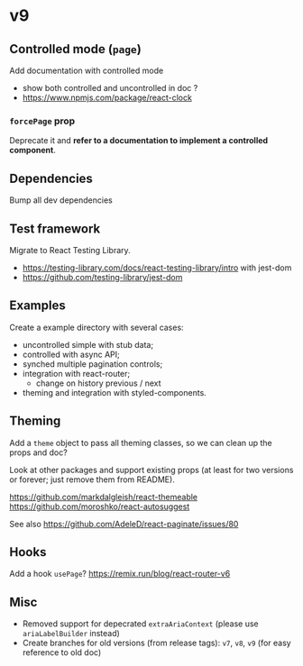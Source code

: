 # v9

## Controlled mode (`page`)

Add documentation with controlled mode

- show both controlled and uncontrolled in doc ?
- https://www.npmjs.com/package/react-clock

### `forcePage` prop

Deprecate it and **refer to a documentation to implement a controlled component**.

## Dependencies

Bump all dev dependencies

## Test framework

Migrate to React Testing Library.

- https://testing-library.com/docs/react-testing-library/intro
  with jest-dom
- https://github.com/testing-library/jest-dom

## Examples

Create a example directory with several cases:

- uncontrolled simple with stub data;
- controlled with async API;
- synched multiple pagination controls;
- integration with react-router;
  - change on history previous / next
- theming and integration with styled-components.

## Theming

Add a `theme` object to pass all theming classes, so we can clean up the props and doc?

Look at other packages and support existing props (at least for two versions or forever; just remove them from README).

https://github.com/markdalgleish/react-themeable
https://github.com/moroshko/react-autosuggest

See also https://github.com/AdeleD/react-paginate/issues/80

## Hooks

Add a hook `usePage`?
https://remix.run/blog/react-router-v6

## Misc

- Removed support for depecrated `extraAriaContext` (please use `ariaLabelBuilder` instead)
- Create branches for old versions (from release tags): `v7`, `v8`, `v9` (for easy reference to old doc)
